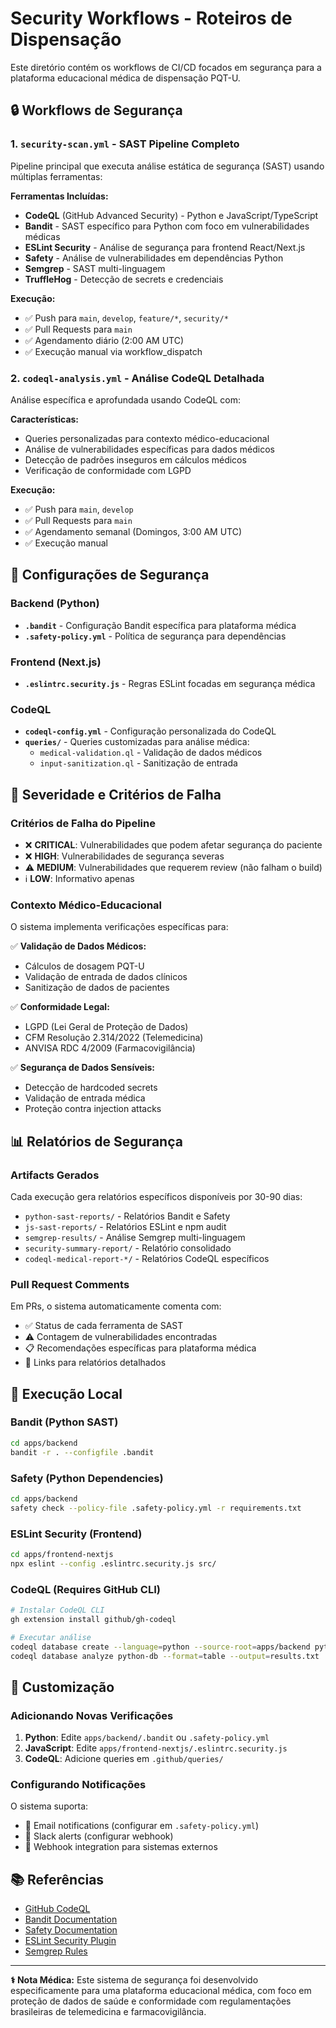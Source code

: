 # Security Workflows - Roteiros de Dispensação

Este diretório contém os workflows de CI/CD focados em segurança para a plataforma educacional médica de dispensação PQT-U.

## 🔒 Workflows de Segurança

### 1. `security-scan.yml` - SAST Pipeline Completo
Pipeline principal que executa análise estática de segurança (SAST) usando múltiplas ferramentas:

**Ferramentas Incluídas:**
- **CodeQL** (GitHub Advanced Security) - Python e JavaScript/TypeScript
- **Bandit** - SAST específico para Python com foco em vulnerabilidades médicas
- **ESLint Security** - Análise de segurança para frontend React/Next.js
- **Safety** - Análise de vulnerabilidades em dependências Python
- **Semgrep** - SAST multi-linguagem
- **TruffleHog** - Detecção de secrets e credenciais

**Execução:**
- ✅ Push para `main`, `develop`, `feature/*`, `security/*`
- ✅ Pull Requests para `main`
- ✅ Agendamento diário (2:00 AM UTC)
- ✅ Execução manual via workflow_dispatch

### 2. `codeql-analysis.yml` - Análise CodeQL Detalhada
Análise específica e aprofundada usando CodeQL com:

**Características:**
- Queries personalizadas para contexto médico-educacional
- Análise de vulnerabilidades específicas para dados médicos
- Detecção de padrões inseguros em cálculos médicos
- Verificação de conformidade com LGPD

**Execução:**
- ✅ Push para `main`, `develop`
- ✅ Pull Requests para `main`
- ✅ Agendamento semanal (Domingos, 3:00 AM UTC)
- ✅ Execução manual

## 🎯 Configurações de Segurança

### Backend (Python)
- **`.bandit`** - Configuração Bandit específica para plataforma médica
- **`.safety-policy.yml`** - Política de segurança para dependências

### Frontend (Next.js)
- **`.eslintrc.security.js`** - Regras ESLint focadas em segurança médica

### CodeQL
- **`codeql-config.yml`** - Configuração personalizada do CodeQL
- **`queries/`** - Queries customizadas para análise médica:
  - `medical-validation.ql` - Validação de dados médicos
  - `input-sanitization.ql` - Sanitização de entrada

## 🚨 Severidade e Critérios de Falha

### Critérios de Falha do Pipeline
- ❌ **CRITICAL**: Vulnerabilidades que podem afetar segurança do paciente
- ❌ **HIGH**: Vulnerabilidades de segurança severas
- ⚠️ **MEDIUM**: Vulnerabilidades que requerem review (não falham o build)
- ℹ️ **LOW**: Informativo apenas

### Contexto Médico-Educacional
O sistema implementa verificações específicas para:

✅ **Validação de Dados Médicos:**
- Cálculos de dosagem PQT-U
- Validação de entrada de dados clínicos
- Sanitização de dados de pacientes

✅ **Conformidade Legal:**
- LGPD (Lei Geral de Proteção de Dados)
- CFM Resolução 2.314/2022 (Telemedicina)
- ANVISA RDC 4/2009 (Farmacovigilância)

✅ **Segurança de Dados Sensíveis:**
- Detecção de hardcoded secrets
- Validação de entrada médica
- Proteção contra injection attacks

## 📊 Relatórios de Segurança

### Artifacts Gerados
Cada execução gera relatórios específicos disponíveis por 30-90 dias:

- `python-sast-reports/` - Relatórios Bandit e Safety
- `js-sast-reports/` - Relatórios ESLint e npm audit
- `semgrep-results/` - Análise Semgrep multi-linguagem
- `security-summary-report/` - Relatório consolidado
- `codeql-medical-report-*/` - Relatórios CodeQL específicos

### Pull Request Comments
Em PRs, o sistema automaticamente comenta com:
- ✅ Status de cada ferramenta de SAST
- ⚠️ Contagem de vulnerabilidades encontradas
- 📋 Recomendações específicas para plataforma médica
- 🔗 Links para relatórios detalhados

## 🔧 Execução Local

### Bandit (Python SAST)
```bash
cd apps/backend
bandit -r . --configfile .bandit
```

### Safety (Python Dependencies)
```bash
cd apps/backend
safety check --policy-file .safety-policy.yml -r requirements.txt
```

### ESLint Security (Frontend)
```bash
cd apps/frontend-nextjs
npx eslint --config .eslintrc.security.js src/
```

### CodeQL (Requires GitHub CLI)
```bash
# Instalar CodeQL CLI
gh extension install github/gh-codeql

# Executar análise
codeql database create --language=python --source-root=apps/backend python-db
codeql database analyze python-db --format=table --output=results.txt
```

## 🚀 Customização

### Adicionando Novas Verificações
1. **Python**: Edite `apps/backend/.bandit` ou `.safety-policy.yml`
2. **JavaScript**: Edite `apps/frontend-nextjs/.eslintrc.security.js`
3. **CodeQL**: Adicione queries em `.github/queries/`

### Configurando Notificações
O sistema suporta:
- 📧 Email notifications (configurar em `.safety-policy.yml`)
- 💬 Slack alerts (configurar webhook)
- 🔗 Webhook integration para sistemas externos

## 📚 Referências

- [GitHub CodeQL](https://codeql.github.com/)
- [Bandit Documentation](https://bandit.readthedocs.io/)
- [Safety Documentation](https://pyup.io/safety/)
- [ESLint Security Plugin](https://github.com/nodesecurity/eslint-plugin-security)
- [Semgrep Rules](https://semgrep.dev/explore)

---

**⚕️ Nota Médica:** Este sistema de segurança foi desenvolvido especificamente para uma plataforma educacional médica, com foco em proteção de dados de saúde e conformidade com regulamentações brasileiras de telemedicina e farmacovigilância.